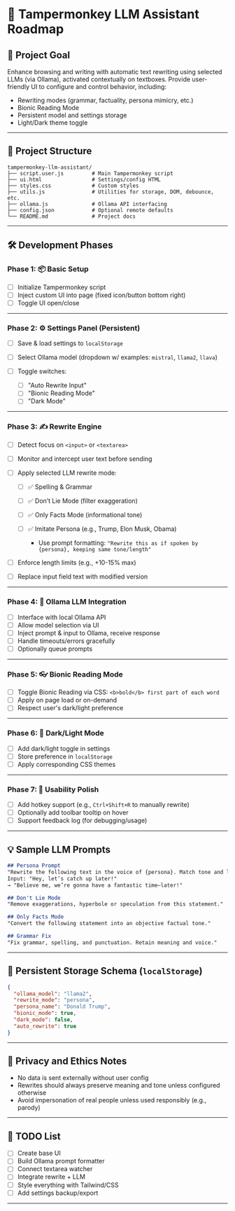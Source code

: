 
# 🧠 Tampermonkey LLM Assistant Roadmap

## 🎯 Project Goal

Enhance browsing and writing with automatic text rewriting using selected LLMs (via Ollama), activated contextually on textboxes. Provide user-friendly UI to configure and control behavior, including:

* Rewriting modes (grammar, factuality, persona mimicry, etc.)
* Bionic Reading Mode
* Persistent model and settings storage
* Light/Dark theme toggle

---

## 📁 Project Structure

```
tampermonkey-llm-assistant/
├── script.user.js         # Main Tampermonkey script
├── ui.html                # Settings/config HTML
├── styles.css             # Custom styles
├── utils.js               # Utilities for storage, DOM, debounce, etc.
├── ollama.js              # Ollama API interfacing
├── config.json            # Optional remote defaults
└── README.md              # Project docs
```

---

## 🛠️ Development Phases

### Phase 1: 📦 Basic Setup

* [ ] Initialize Tampermonkey script
* [ ] Inject custom UI into page (fixed icon/button bottom right)
* [ ] Toggle UI open/close

---

### Phase 2: ⚙️ Settings Panel (Persistent)

* [ ] Save & load settings to `localStorage`
* [ ] Select Ollama model (dropdown w/ examples: `mistral`, `llama2`, `llava`)
* [ ] Toggle switches:

  * [ ] "Auto Rewrite Input"
  * [ ] "Bionic Reading Mode"
  * [ ] "Dark Mode"

---

### Phase 3: ✍️ Rewrite Engine

* [ ] Detect focus on `<input>` or `<textarea>`
* [ ] Monitor and intercept user text before sending
* [ ] Apply selected LLM rewrite mode:

  * [ ] ✅ Spelling & Grammar
  * [ ] ✅ Don’t Lie Mode (filter exaggeration)
  * [ ] ✅ Only Facts Mode (informational tone)
  * [ ] ✅ Imitate Persona (e.g., Trump, Elon Musk, Obama)

    * Use prompt formatting:
      `"Rewrite this as if spoken by {persona}, keeping same tone/length"`
* [ ] Enforce length limits (e.g., +10-15% max)
* [ ] Replace input field text with modified version

---

### Phase 4: 🧠 Ollama LLM Integration

* [ ] Interface with local Ollama API
* [ ] Allow model selection via UI
* [ ] Inject prompt & input to Ollama, receive response
* [ ] Handle timeouts/errors gracefully
* [ ] Optionally queue prompts

---

### Phase 5: 👓 Bionic Reading Mode

* [ ] Toggle Bionic Reading via CSS: `<b>bold</b> first part of each word`
* [ ] Apply on page load or on-demand
* [ ] Respect user's dark/light preference

---

### Phase 6: 🌙 Dark/Light Mode

* [ ] Add dark/light toggle in settings
* [ ] Store preference in `localStorage`
* [ ] Apply corresponding CSS themes

---

### Phase 7: 🚀 Usability Polish

* [ ] Add hotkey support (e.g., `Ctrl+Shift+R` to manually rewrite)
* [ ] Optionally add toolbar tooltip on hover
* [ ] Support feedback log (for debugging/usage)

---

## 💡 Sample LLM Prompts

```markdown
## Persona Prompt
"Rewrite the following text in the voice of {persona}. Match tone and length. Be concise."
Input: "Hey, let’s catch up later!"
→ "Believe me, we’re gonna have a fantastic time—later!"

## Don't Lie Mode
"Remove exaggerations, hyperbole or speculation from this statement."

## Only Facts Mode
"Convert the following statement into an objective factual tone."

## Grammar Fix
"Fix grammar, spelling, and punctuation. Retain meaning and voice."
```

---

## 🧰 Persistent Storage Schema (`localStorage`)

```json
{
  "ollama_model": "llama2",
  "rewrite_mode": "persona",
  "persona_name": "Donald Trump",
  "bionic_mode": true,
  "dark_mode": false,
  "auto_rewrite": true
}
```

---

## 🔐 Privacy and Ethics Notes

* No data is sent externally without user config
* Rewrites should always preserve meaning and tone unless configured otherwise
* Avoid impersonation of real people unless used responsibly (e.g., parody)

---

## 📝 TODO List

* [ ] Create base UI
* [ ] Build Ollama prompt formatter
* [ ] Connect textarea watcher
* [ ] Integrate rewrite + LLM
* [ ] Style everything with Tailwind/CSS
* [ ] Add settings backup/export

---

